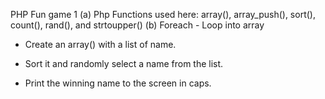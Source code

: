 PHP Fun game 1
(a) Php Functions used here: array(), array_push(), sort(), count(), rand(), and strtoupper()
(b) Foreach - Loop into array

- Create an array() with a list of name. 

 - Sort it and randomly select a name from the list.

- Print the winning name to the screen in caps.
